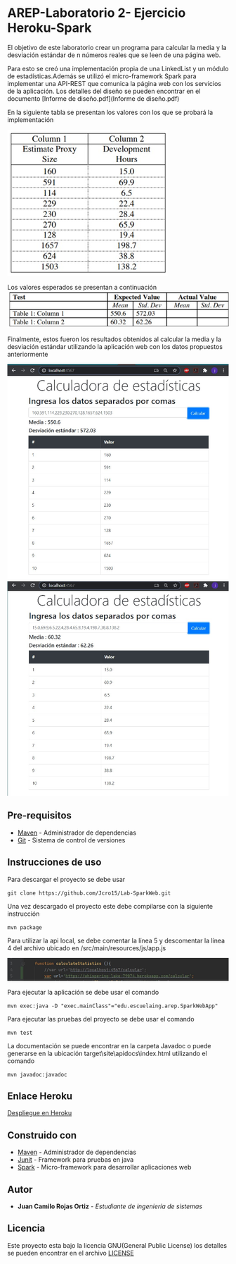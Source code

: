 # AREP-Laboratorio 2- Ejercicio Heroku-Spark

El objetivo de este laboratorio crear un programa para calcular la media y 
la desviación estándar de n números reales que se leen de una página web.

Para esto se creó una implementación propia de una LinkedList y un módulo
de estadísticas.Además se utilizó el micro-framework Spark para implementar
 una API-REST que comunica la página web con los servicios de la aplicación.
 Los detalles del diseño se pueden encontrar en el  documento [Informe de diseño.pdf](Informe de diseño.pdf)

En la siguiente tabla se presentan los valores con los que se
probará la implementación

![tabla1](resources/tabla1.jpg)

Los valores esperados se presentan a continuación
![tabla2](resources/tabla2.jpg)

Finalmente, estos fueron los resultados obtenidos al calcular la media y la
desviación estándar utilizando la aplicación web con los datos propuestos
anteriormente

![resultados](resources/resultados1.jpg)
![resultados2](resources/resultados2.jpg)



## Pre-requisitos
* [Maven](https://maven.apache.org/) - Administrador de dependencias
* [Git](https://git-scm.com/) - Sistema de control de versiones 

## Instrucciones de uso

Para descargar el proyecto se debe usar 
```
git clone https://github.com/Jcro15/Lab-SparkWeb.git
```

Una vez descargado el proyecto este debe compilarse con la siguiente instrucción

```
mvn package 
```
Para utilizar la api local, se debe comentar la línea 5 y descomentar la línea 4
del archivo ubicado en /src/main/resources/js/app.js

![urls](resources/urls.jpg)


Para ejecutar la aplicación se debe usar el comando 

```
mvn exec:java -D "exec.mainClass"="edu.escuelaing.arep.SparkWebApp"
```

Para ejecutar las pruebas del proyecto se debe usar el comando
```
mvn test
```
La documentación se puede encontrar en la carpeta Javadoc o puede generarse en 
la ubicación target\site\apidocs\index.html utilizando el comando
```
mvn javadoc:javadoc
```

## Enlace Heroku
  [Despliegue en Heroku](https://whispering-lake-79074.herokuapp.com/)

## Construido con

* [Maven](https://maven.apache.org/) - Administrador de dependencias
* [Junit](https://junit.org/junit5/) - Framework para pruebas en java
* [Spark](http://sparkjava.com/) - Micro-framework para desarrollar aplicaciones web

## Autor

* **Juan Camilo Rojas Ortiz** - *Estudiante de ingeniería de sistemas* 

## Licencia

Este proyecto esta bajo la licencia GNU(General Public License) los detalles se pueden encontrar en el archivo [LICENSE](LICENSE)

